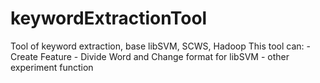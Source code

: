 keywordExtractionTool
=====================

Tool of keyword extraction, base libSVM, SCWS, Hadoop
This tool can:
	- Create Feature
	- Divide Word and Change format for libSVM
	- other experiment function
